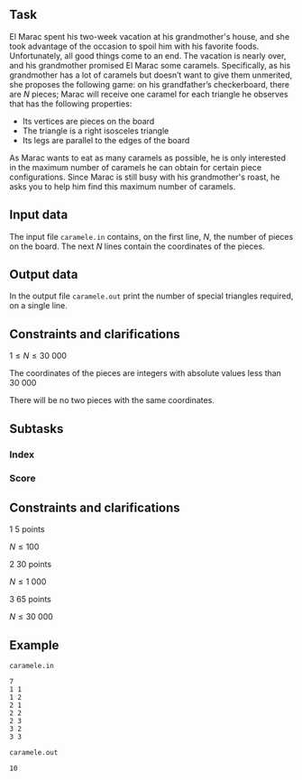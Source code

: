 ## Task

El Marac spent his two-week vacation at his grandmother's house, and she took advantage of the occasion to spoil him with his favorite foods. Unfortunately, all good things come to an end. The vacation is nearly over, and his grandmother promised El Marac some caramels. Specifically, as his grandmother has a lot of caramels but doesn’t want to give them unmerited, she proposes the following game: on his grandfather’s checkerboard, there are $N$ pieces; Marac will receive one caramel for each triangle he observes that has the following properties:
- Its vertices are pieces on the board
- The triangle is a right isosceles triangle
- Its legs are parallel to the edges of the board

As Marac wants to eat as many caramels as possible, he is only interested in the maximum number of caramels he can obtain for certain piece configurations. Since Marac is still busy with his grandmother's roast, he asks you to help him find this maximum number of caramels.

## Input data

The input file `caramele.in` contains, on the first line, $N$, the number of pieces on the board. The next $N$ lines contain the coordinates of the pieces.

## Output data

In the output file `caramele.out` print the number of special triangles required, on a single line.

## Constraints and clarifications

$1 \leq N \leq 30 \ 000$

The coordinates of the pieces are integers with absolute values less than $30 \ 000$

There will be no two pieces with the same coordinates.

## Subtasks

### Index

### Score

## Constraints and clarifications

1 
5 points 

$N \leq 100$

2 
30 points 

$N \leq 1 \ 000$

3 
65 points 

$N \leq 30 \ 000$

## Example

`caramele.in`
```
7 
1 1 
1 2 
2 1 
2 2 
2 3 
3 2 
3 3 
```

`caramele.out`
```
10 
```